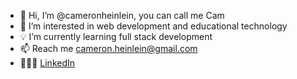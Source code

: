 - 👋 Hi, I’m @cameronheinlein, you can call me Cam
- 👀 I’m interested in web development and educational technology 
- 💡 I’m currently learning full stack development 
- 📫 Reach me cameron.heinlein@gmail.com
- 👩🏼‍💻 [LinkedIn](linkedin.com/in/cameronheinlein)

<!---
cameronheinlein/cameronheinlein is a ✨ special ✨ repository because its `README.md` (this file) appears on your GitHub profile.
You can click the Preview link to take a look at your changes.
--->
